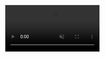 


<video src="https://user-images.githubusercontent.com/66810984/190894744-0d791606-376b-4884-a9f0-c6c2ca14d499.mp4" autoplay="true" loop="loop" muted="muted" controls="controls" style="max-width: 730px;">
</video>
